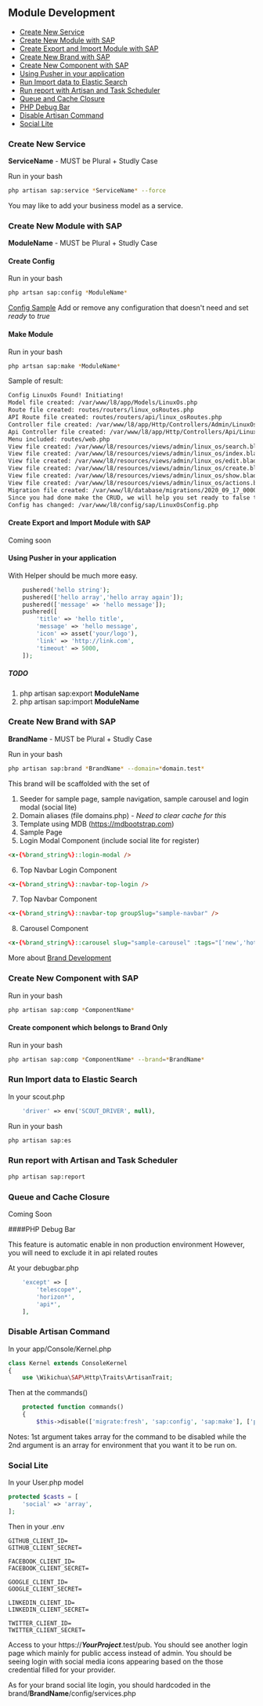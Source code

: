 ## Module Development

- [Create New Service](#Create-New-Service)
- [Create New Module with SAP](#Create-New-Module-with-SAP)
- [Create Export and Import Module with SAP](#Create-Export-and-Import-Module-with-SAP)
- [Create New Brand with SAP](#Create-New-Brand-with-SAP)
- [Create New Component with SAP](#Create-New-Component-with-SAP)
- [Using Pusher in your application](#Using-Pusher-in-your-application)
- [Run Import data to Elastic Search](#Run-Import-data-to-Elastic-Search)
- [Run report with Artisan and Task Scheduler](#Run-report-with-Artisan-and-Task-Scheduler)
- [Queue and Cache Closure](#Queue-and-Cache-Closure)
- [PHP Debug Bar](#PHP-Debug-Bar)
- [Disable Artisan Command](#Disable-Artisan-Command)
- [Social Lite](#Social-Lite)

### Create New Service

**ServiceName** - MUST be Plural + Studly Case

Run in your bash

```bash
php artisan sap:service *ServiceName* --force
```

You may like to add your business model as a service.

### Create New Module with SAP

**ModuleName** - MUST be Plural + Studly Case

#### Create Config

Run in your bash

```bash
php artsan sap:config *ModuleName*
```

[Config Sample](../stubs/config.stub)
Add or remove any configuration that doesn't need and set *ready* to *true*

#### Make Module

Run in your bash

```bash
php artsan sap:make *ModuleName*
```

Sample of result:
```bash
Config LinuxOs Found! Initiating!
Model file created: /var/www/l8/app/Models/LinuxOs.php
Route file created: routes/routers/linux_osRoutes.php
API Route file created: routes/routers/api/linux_osRoutes.php
Controller file created: /var/www/l8/app/Http/Controllers/Admin/LinuxOsController.php
Api Controller file created: /var/www/l8/app/Http/Controllers/Api/LinuxOsController.php
Menu included: routes/web.php
View file created: /var/www/l8/resources/views/admin/linux_os/search.blade.php
View file created: /var/www/l8/resources/views/admin/linux_os/index.blade.php
View file created: /var/www/l8/resources/views/admin/linux_os/edit.blade.php
View file created: /var/www/l8/resources/views/admin/linux_os/create.blade.php
View file created: /var/www/l8/resources/views/admin/linux_os/show.blade.php
View file created: /var/www/l8/resources/views/admin/linux_os/actions.blade.php
Migration file created: /var/www/l8/database/migrations/2020_09_17_000000_sapLinuxOsTable.php
Since you had done make the CRUD, we will help you set ready to false to prevent accidentally make after you have done all your changes in your flow!
Config has changed: /var/www/l8/config/sap/LinuxOsConfig.php
```
#### Create Export and Import Module with SAP

Coming soon

#### Using Pusher in your application

With Helper should be much more easy.

```php
    pushered('hello string');
    pushered(['hello array','hello array again']);
    pushered(['message' => 'hello message']);
    pushered([
        'title' => 'hello title',
        'message' => 'hello message',
        'icon' => asset('your/logo'),
        'link' => 'http://link.com',
        'timeout' => 5000,
    ]);
```

##### TODO

1. php artisan sap:export **ModuleName**
1. php artisan sap:import **ModuleName**

### Create New Brand with SAP

**BrandName** - MUST be Plural + Studly Case

Run in your bash

```bash
php artisan sap:brand *BrandName* --domain=*domain.test*
```

This brand will be scaffolded with the set of

1. Seeder for sample page, sample navigation, sample carousel and login modal (social lite)
2. Domain aliases (file domains.php) - *Need to clear cache for this*
3. Template using MDB (https://mdbootstrap.com)
4. Sample Page
5. Login Modal Component (include social lite for register)
```html
<x-{%brand_string%}::login-modal />
```
6. Top Navbar Login Component
```html
<x-{%brand_string%}::navbar-top-login />
```
7. Top Navbar Component
```html
<x-{%brand_string%}::navbar-top groupSlug="sample-navbar" />
```
8. Carousel Component
```html
<x-{%brand_string%}::carousel slug="sample-carousel" :tags="['new','hot']" />
```

More about [Brand Development](Brand-Development.md)

### Create New Component with SAP

Run in your bash

```bash
php artisan sap:comp *ComponentName*
```

#### Create component which belongs to Brand Only

Run in your bash

```bash
php artisan sap:comp *ComponentName* --brand=*BrandName*
```

### Run Import data to Elastic Search

In your scout.php

```php
    'driver' => env('SCOUT_DRIVER', null),
```

Run in your bash

```bash
php artisan sap:es
```

### Run report with Artisan and Task Scheduler

```bash
php artisan sap:report
```

### Queue and Cache Closure

Coming Soon

####PHP Debug Bar

This feature is automatic enable in non production environment
However, you will need to exclude it in api related routes

At your debugbar.php

```php
    'except' => [
        'telescope*',
        'horizon*',
        'api*',
    ],
```

### Disable Artisan Command

In your app/Console/Kernel.php

```php
class Kernel extends ConsoleKernel
{
    use \Wikichua\SAP\Http\Traits\ArtisanTrait;
```

Then at the commands()

```php
    protected function commands()
    {
        $this->disable(['migrate:fresh', 'sap:config', 'sap:make'], ['production']);
```

Notes: 1st argument takes array for the command to be disabled while the 2nd argument is an array for environment that you want it to be run on.

### Social Lite

In your User.php model

```php
protected $casts = [
    'social' => 'array',
];
```

Then in your .env

```dotenv
GITHUB_CLIENT_ID=
GITHUB_CLIENT_SECRET=

FACEBOOK_CLIENT_ID=
FACEBOOK_CLIENT_SECRET=

GOOGLE_CLIENT_ID=
GOOGLE_CLIENT_SECRET=

LINKEDIN_CLIENT_ID=
LINKEDIN_CLIENT_SECRET=

TWITTER_CLIENT_ID=
TWITTER_CLIENT_SECRET=

```

Access to your https://***YourProject***.test/pub.
You should see another login page which mainly for public access instead of admin.
You should be seeing login with social media icons appearing based on the those credential filled for your provider.

As for your brand social lite login, you should hardcoded in the brand/**BrandName**/config/services.php
